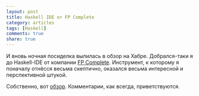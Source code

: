 ```yaml
---
layout: post
title: Haskell IDE от FP Complete
category: articles
tags: [Haskell]
comments: true
share: true
---
```


И вновь ночная посиделка вылилась в обзор на Хабре. Добрался-таки я до Haskell-IDE от компании [FP Complete](https://www.fpcomplete.com/). Инструмент, к которому я поначалу отнёсся весьма скептично, оказался весьма интересной и перспективной штукой.

Собственно, вот [обзор](http://habrahabr.ru/post/225393/). Комментарии, как всегда, приветствуются.

